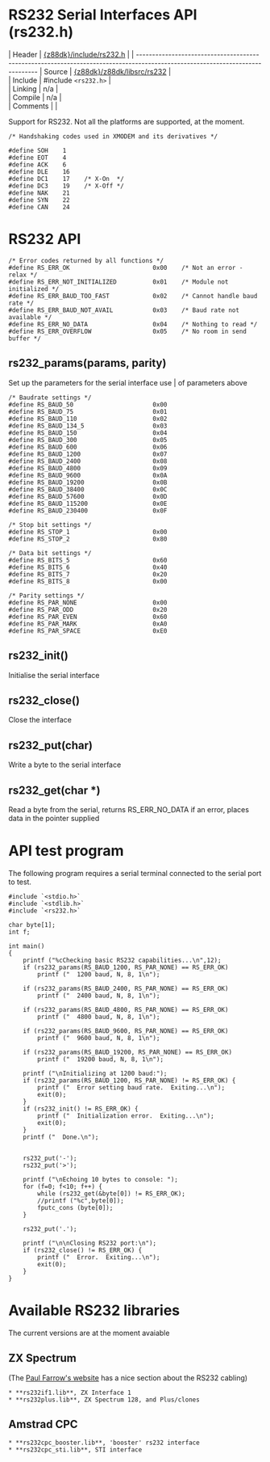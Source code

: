 # RS232 Serial Interfaces API (rs232.h)

 | Header     | [{z88dk}/include/rs232.h](https///raw.githubusercontent.com/z88dk/z88dk/master/include/rs232.h?view=markup)    |
 | -----------------------------------------------------------------------------------------------------------------------------
 | Source     | [{z88dk}/z88dk/libsrc/rs232](https///github.com/z88dk/z88dk/tree/master/libsrc/rs232)                     |     
 | Include    | #include `<rs232.h>`           |                                                                                  
 | Linking    | n/a                          |                                                                                  
 | Compile    | n/a                          |                                                                                  
 | Comments   |                              |                                                                                  

Support for RS232.  Not all the platforms are supported, at the moment.


	/* Handshaking codes used in XMODEM and its derivatives */

	#define	SOH    1
	#define	EOT    4
	#define	ACK    6
	#define	DLE    16
	#define	DC1    17    /* X-On  */
	#define	DC3    19    /* X-Off */
	#define	NAK    21
	#define	SYN    22
	#define	CAN    24


# RS232 API

	/* Error codes returned by all functions */
	#define RS_ERR_OK                       0x00    /* Not an error - relax */
	#define RS_ERR_NOT_INITIALIZED          0x01    /* Module not initialized */
	#define RS_ERR_BAUD_TOO_FAST            0x02    /* Cannot handle baud rate */
	#define RS_ERR_BAUD_NOT_AVAIL           0x03    /* Baud rate not available */
	#define RS_ERR_NO_DATA                  0x04    /* Nothing to read */
	#define RS_ERR_OVERFLOW                 0x05    /* No room in send buffer */


## rs232_params(params, parity)

Set up the parameters for the serial interface use | of parameters above

	/* Baudrate settings */
	#define RS_BAUD_50                      0x00
	#define RS_BAUD_75                      0x01
	#define RS_BAUD_110                     0x02
	#define RS_BAUD_134_5                   0x03
	#define RS_BAUD_150                     0x04
	#define RS_BAUD_300                     0x05
	#define RS_BAUD_600                     0x06
	#define RS_BAUD_1200                    0x07
	#define RS_BAUD_2400                    0x08
	#define RS_BAUD_4800                    0x09
	#define RS_BAUD_9600                    0x0A
	#define RS_BAUD_19200                   0x0B
	#define RS_BAUD_38400                   0x0C
	#define RS_BAUD_57600                   0x0D
	#define RS_BAUD_115200                  0x0E
	#define RS_BAUD_230400                  0x0F

	/* Stop bit settings */
	#define RS_STOP_1                       0x00
	#define RS_STOP_2                       0x80

	/* Data bit settings */
	#define RS_BITS_5                       0x60
	#define RS_BITS_6                       0x40
	#define RS_BITS_7                       0x20
	#define RS_BITS_8                       0x00

	/* Parity settings */
	#define RS_PAR_NONE                     0x00
	#define RS_PAR_ODD                      0x20
	#define RS_PAR_EVEN                     0x60
	#define RS_PAR_MARK                     0xA0
	#define RS_PAR_SPACE                    0xE0



## rs232_init()

Initialise the serial interface 

## rs232_close()

Close the interface 

## rs232_put(char)

Write a byte to the serial interface 

## rs232_get(char *)


Read a byte from the serial, returns RS_ERR_NO_DATA if an error, places data in the pointer supplied

# API test program

The following program requires a serial terminal connected to the serial port to test.


	
	
	#include `<stdio.h>`
	#include `<stdlib.h>`
	#include `<rs232.h>`
	
	char byte[1];
	int f;
	
	int main()
	{
		printf ("%cChecking basic RS232 capabilities...\n",12);
		if (rs232_params(RS_BAUD_1200, RS_PAR_NONE) == RS_ERR_OK)
			printf ("  1200 baud, N, 8, 1\n");
		
		if (rs232_params(RS_BAUD_2400, RS_PAR_NONE) == RS_ERR_OK)
			printf ("  2400 baud, N, 8, 1\n");
	
		if (rs232_params(RS_BAUD_4800, RS_PAR_NONE) == RS_ERR_OK)
			printf ("  4800 baud, N, 8, 1\n");
	
		if (rs232_params(RS_BAUD_9600, RS_PAR_NONE) == RS_ERR_OK)
			printf ("  9600 baud, N, 8, 1\n");
	
		if (rs232_params(RS_BAUD_19200, RS_PAR_NONE) == RS_ERR_OK)
			printf ("  19200 baud, N, 8, 1\n");
			
		printf ("\nInitializing at 1200 baud:");
		if (rs232_params(RS_BAUD_1200, RS_PAR_NONE) != RS_ERR_OK) {
			printf ("  Error setting baud rate.  Exiting...\n");
			exit(0);
		}
		if (rs232_init() != RS_ERR_OK) {
			printf ("  Initialization error.  Exiting...\n");
			exit(0);
		}
		printf ("  Done.\n");
	
	
		rs232_put('-');
		rs232_put('>');
		
		printf ("\nEchoing 10 bytes to console: ");
		for (f=0; f<10; f++) {
			while (rs232_get(&byte[0]) != RS_ERR_OK);
			//printf ("%c",byte[0]);
			fputc_cons (byte[0]);
		}
	
		rs232_put('.');
	
		printf ("\n\nClosing RS232 port:\n");
		if (rs232_close() != RS_ERR_OK) {
			printf ("  Error.  Exiting...\n");
			exit(0);
		}
	}
	


# Available RS232 libraries

The current versions are at the moment avaiable

## ZX Spectrum

(The [Paul Farrow's website](http://www.fruitcake.plus.com/Sinclair/Interface2/Cartridges/Interface2_RC_New_RS232.htm) has a nice section about the RS232 cabling)

    * **rs232if1.lib**, ZX Interface 1
    * **rs232plus.lib**, ZX Spectrum 128, and Plus/clones
    

## Amstrad CPC


    * **rs232cpc_booster.lib**, 'booster' rs232 interface
    * **rs232cpc_sti.lib**, STI interface
    

